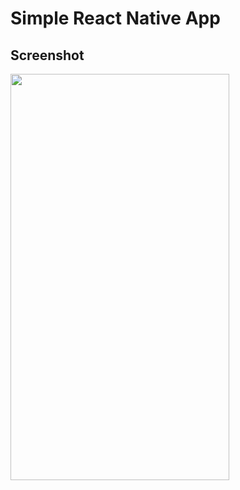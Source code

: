 # Simple React Native App

## Screenshot
<img src="https://user-images.githubusercontent.com/10084360/121278375-50670100-c887-11eb-8ebd-b1162f48e2bb.png" width="350px" height="650px" />
